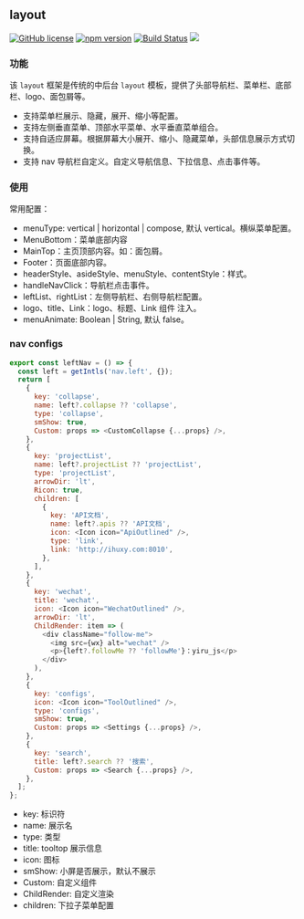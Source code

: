 ## layout

[![GitHub license](https://img.shields.io/badge/license-MIT-blue.svg)](https://github.com/ahyiru/layout/blob/develop/LICENSE)
[![npm version](https://img.shields.io/npm/v/@huxy/layout.svg)](https://www.npmjs.com/package/@huxy/layout)
[![Build Status](https://api.travis-ci.com/ahyiru/layout.svg?branch=master)](https://app.travis-ci.com/github/ahyiru/layout)
[![](https://img.shields.io/badge/blog-ihuxy-blue.svg)](http://ihuxy.com/)

### 功能

该 `layout` 框架是传统的中后台 `layout` 模板，提供了头部导航栏、菜单栏、底部栏、logo、面包屑等。

- 支持菜单栏展示、隐藏，展开、缩小等配置。
- 支持左侧垂直菜单、顶部水平菜单、水平垂直菜单组合。
- 支持自适应屏幕。根据屏幕大小展开、缩小、隐藏菜单，头部信息展示方式切换。
- 支持 nav 导航栏自定义。自定义导航信息、下拉信息、点击事件等。

### 使用

常用配置：

- menuType: vertical | horizontal | compose, 默认 vertical。横纵菜单配置。
- MenuBottom：菜单底部内容
- MainTop：主页顶部内容。如：面包屑。
- Footer：页面底部内容。
- headerStyle、asideStyle、menuStyle、contentStyle：样式。
- handleNavClick：导航栏点击事件。
- leftList、rightList：左侧导航栏、右侧导航栏配置。
- logo、title、Link：logo、标题、Link 组件 注入。
- menuAnimate: Boolean | String, 默认 false。

### nav configs

```javascript
export const leftNav = () => {
  const left = getIntls('nav.left', {});
  return [
    {
      key: 'collapse',
      name: left?.collapse ?? 'collapse',
      type: 'collapse',
      smShow: true,
      Custom: props => <CustomCollapse {...props} />,
    },
    {
      key: 'projectList',
      name: left?.projectList ?? 'projectList',
      type: 'projectList',
      arrowDir: 'lt',
      Ricon: true,
      children: [
        {
          key: 'API文档',
          name: left?.apis ?? 'API文档',
          icon: <Icon icon="ApiOutlined" />,
          type: 'link',
          link: 'http://ihuxy.com:8010',
        },
      ],
    },
    {
      key: 'wechat',
      title: 'wechat',
      icon: <Icon icon="WechatOutlined" />,
      arrowDir: 'lt',
      ChildRender: item => (
        <div className="follow-me">
          <img src={wx} alt="wechat" />
          <p>{left?.followMe ?? 'followMe'}：yiru_js</p>
        </div>
      ),
    },
    {
      key: 'configs',
      icon: <Icon icon="ToolOutlined" />,
      type: 'configs',
      smShow: true,
      Custom: props => <Settings {...props} />,
    },
    {
      key: 'search',
      title: left?.search ?? '搜索',
      Custom: props => <Search {...props} />,
    },
  ];
};
```

- key: 标识符
- name: 展示名
- type: 类型
- title: tooltop 展示信息
- icon: 图标
- smShow: 小屏是否展示，默认不展示
- Custom: 自定义组件
- ChildRender: 自定义渲染
- children: 下拉子菜单配置